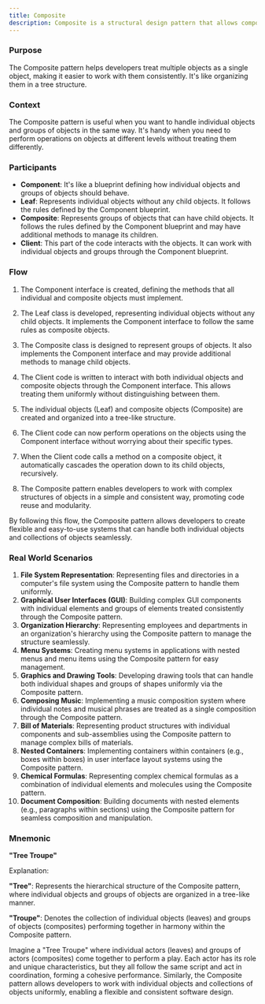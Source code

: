 ```yaml
---
title: Composite
description: Composite is a structural design pattern that allows composing objects into a tree-like structure and work with the it as if it was a singular object.
---
```



### Purpose

The Composite pattern helps developers treat multiple objects as a single object, making it easier to work with them consistently. It's like organizing them in a tree structure.

### Context

The Composite pattern is useful when you want to handle individual objects and groups of objects in the same way. It's handy when you need to perform operations on objects at different levels without treating them differently.

### Participants

- **Component**: It's like a blueprint defining how individual objects and groups of objects should behave.
- **Leaf**: Represents individual objects without any child objects. It follows the rules defined by the Component blueprint.
- **Composite**: Represents groups of objects that can have child objects. It follows the rules defined by the Component blueprint and may have additional methods to manage its children.
- **Client**: This part of the code interacts with the objects. It can work with individual objects and groups through the Component blueprint.

### Flow

1. The Component interface is created, defining the methods that all individual and composite objects must implement.

2. The Leaf class is developed, representing individual objects without any child objects. It implements the Component interface to follow the same rules as composite objects.

3. The Composite class is designed to represent groups of objects. It also implements the Component interface and may provide additional methods to manage child objects.

4. The Client code is written to interact with both individual objects and composite objects through the Component interface. This allows treating them uniformly without distinguishing between them.

5. The individual objects (Leaf) and composite objects (Composite) are created and organized into a tree-like structure.

6. The Client code can now perform operations on the objects using the Component interface without worrying about their specific types.

7. When the Client code calls a method on a composite object, it automatically cascades the operation down to its child objects, recursively.

8. The Composite pattern enables developers to work with complex structures of objects in a simple and consistent way, promoting code reuse and modularity.

By following this flow, the Composite pattern allows developers to create flexible and easy-to-use systems that can handle both individual objects and collections of objects seamlessly.

### Real World Scenarios

1. **File System Representation**: Representing files and directories in a computer's file system using the Composite pattern to handle them uniformly.
2. **Graphical User Interfaces (GUI)**: Building complex GUI components with individual elements and groups of elements treated consistently through the Composite pattern.
3. **Organization Hierarchy**: Representing employees and departments in an organization's hierarchy using the Composite pattern to manage the structure seamlessly.
4. **Menu Systems**: Creating menu systems in applications with nested menus and menu items using the Composite pattern for easy management.
5. **Graphics and Drawing Tools**: Developing drawing tools that can handle both individual shapes and groups of shapes uniformly via the Composite pattern.
6. **Composing Music**: Implementing a music composition system where individual notes and musical phrases are treated as a single composition through the Composite pattern.
7. **Bill of Materials**: Representing product structures with individual components and sub-assemblies using the Composite pattern to manage complex bills of materials.
8. **Nested Containers**: Implementing containers within containers (e.g., boxes within boxes) in user interface layout systems using the Composite pattern.
9. **Chemical Formulas**: Representing complex chemical formulas as a combination of individual elements and molecules using the Composite pattern.
10. **Document Composition**: Building documents with nested elements (e.g., paragraphs within sections) using the Composite pattern for seamless composition and manipulation.


### Mnemonic

**"Tree Troupe"**

Explanation:

**"Tree"**: Represents the hierarchical structure of the Composite pattern, where individual objects and groups of objects are organized in a tree-like manner.

**"Troupe"**: Denotes the collection of individual objects (leaves) and groups of objects (composites) performing together in harmony within the Composite pattern.

Imagine a "Tree Troupe" where individual actors (leaves) and groups of actors (composites) come together to perform a play. Each actor has its role and unique characteristics, but they all follow the same script and act in coordination, forming a cohesive performance. Similarly, the Composite pattern allows developers to work with individual objects and collections of objects uniformly, enabling a flexible and consistent software design.